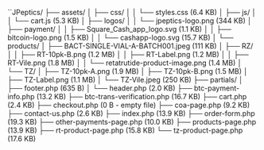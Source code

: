 ``JPeptics/
├── assets/
│   ├── css/
│   │   └── styles.css (6.4 KB)
│   ├── js/
│   │   └── cart.js (5.3 KB)
│   ├── logos/
│   │   └── jpeptics-logo.png (344 KB)
│   ├── payment/
│   │   ├── Square_Cash_app_logo.svg (1.1 KB)
│   │   ├── bitcoin-logo.png (1.5 KB)
│   │   └── cashapp-logo.svg (15.7 KB)
│   └── products/
│       ├── BACT-SINGLE-VIAL-A-BATCH001.jpeg (111 KB)
│       ├── RZ/
│       │   ├── RT-10pk-B.png (1.2 MB)
│       │   ├── RT-Label.png (1.2 MB)
│       │   ├── RT-Vile.png (1.8 MB)
│       │   └── retatrutide-product-image.png (1.4 MB)
│       └── TZ/
│           ├── TZ-10pk-A.png (1.9 MB)
│           ├── TZ-10pk-B.png (1.5 MB)
│           ├── TZ-Label.png (1.1 MB)
│           └── TZ-Vile.jpeg (250 KB)
├── partials/
│   ├── footer.php (635 B)
│   └── header.php (2.0 KB)
├── btc-payment-info.php (13.2 KB)
├── btc-trans-verification.php (16.7 KB)
├── cart.php (2.4 KB)
├── checkout.php (0 B - empty file)
├── coa-page.php (9.2 KB)
├── contact-us.php (2.6 KB)
├── index.php (13.9 KB)
├── order-form.php (19.3 KB)
├── other-payments-page.php (10.0 KB)
├── products-page.php (13.9 KB)
├── rt-product-page.php (15.8 KB)
└── tz-product-page.php (17.6 KB)